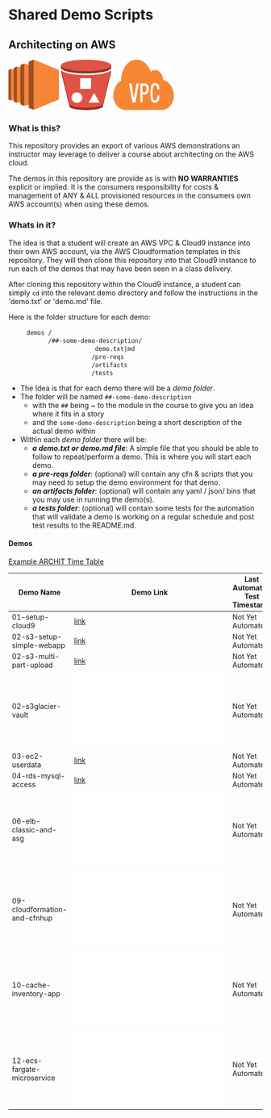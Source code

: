 # Shared Demo Scripts
## Architecting on AWS

<img src="doc/images/ec2.png" width="100" height="100" /> <img src="doc/images/s3.jpeg" width="100" height="100" /> <img src="doc/images/vpc.png" width="120" height="100" />

### What is this?

This repository provides an export of various AWS demonstrations an instructor may leverage to deliver a course about architecting on the AWS cloud.

The demos in this repository are provide as is with **NO WARRANTIES** explicit or implied.  It is the consumers responsibility for costs & management of ANY & ALL provisioned resources in the consumers own AWS account(s) when using these demos.

### Whats in it?

The idea is that a student will create an AWS VPC & Cloud9 instance into their own AWS account, via the AWS Cloudformation templates in this repository.  They will then clone this repository into that Cloud9 instance to run each of the demos that may have been seen in a class delivery.

After cloning this repository within the Cloud9 instance, a student can simply `cd` into the relevant demo directory and follow the instructions in the 'demo.txt' or 'demo.md' file.

Here is the folder structure for each demo:

```
     demos /
           /##-some-demo-description/
                        demo.txt|md
                       /pre-reqs
                       /artifacts
                       /tests
```

- The Idea is that for each demo there will be a _demo folder_.
- The folder will be named `##-some-demo-description`
  - with the `##` being ~ to the module in the course to give you an idea where it fits in a story
  - and the `some-demo-description` being a short description of the actual demo within
- Within each _demo folder_ there will be:
  - _**a demo.txt or demo.md file**_: A simple file that you should be able to follow to repeat/perform a demo.  This is where you will start each demo.
  - _**a pre-reqs folder**_:  (optional) will contain any cfn & scripts that you may need to setup the demo environment for that demo.
  - _**an artifacts folder**_: (optional) will contain any yaml / json/ bins that you may use in running the demo(s).           
  - _**a tests folder**_: (optional) will contain some tests for the automation that will validate a demo is working on a regular schedule and post test results to the README.md.

#### Demos

[Example ARCHIT Time Table](doc/images/timetable.png)

Demo Name     | Demo Link     | Last Automated Test Timestamp
--- | ---| ---
01-setup-cloud9     | [link](https://github.com/virtmerlin/mglab-share-archit/blob/main/demos/01-setup-cloud9/demo.md)   | Not Yet Automated
02-s3-setup-simple-webapp     | [link](https://github.com/virtmerlin/mglab-share-archit/blob/main/demos/02-s3-setup-simple-webapp/demo.md)   | Not Yet Automated
02-s3-multi-part-upload     | [link](demos/02-s3-multi-part-upload/demo.md)   | Not Yet Automated
02-s3glacier-vault     | ![link](demos/02-s3glacier-vault/demo.txt)   | Not Yet Automated
03-ec2-userdata     | [link](demos/03-ec2-userdata/demo.md)   | Not Yet Automated
04-rds-mysql-access     | [link](demos/04-rds-mysql-access/demo.md)   | Not Yet Automated
06-elb-classic-and-asg     | ![link](demos/06-elb-classic-and-asg/demo.txt)   | Not Yet Automated
09-cloudformation-and-cfnhup     | ![link](demos/09-cloudformation-and-cfnhup/demo.txt)   | Not Yet Automated
10-cache-inventory-app     | ![link](demos/10-cache-inventory-app/demo.txt)   | Not Yet Automated
12-ecs-fargate-microservice     | ![link](demos/12-ecs-fargate-microservice/demo.txt)   | Not Yet Automated
